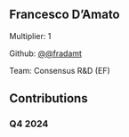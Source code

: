 
## Francesco D’Amato
Multiplier: 1

Github: [@@fradamt](https://github.com/@fradamt)

Team: Consensus R&D (EF)

## Contributions

### Q4 2024

